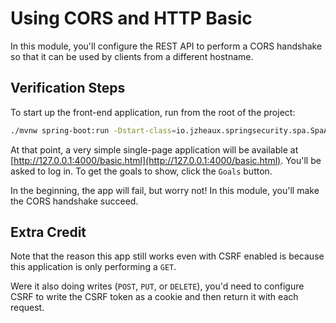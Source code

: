 # Using CORS and HTTP Basic

In this module, you'll configure the REST API to perform a CORS handshake so that it can be used by clients from a different hostname.

## Verification Steps

To start up the front-end application, run from the root of the project:

```bash
./mvnw spring-boot:run -Dstart-class=io.jzheaux.springsecurity.spa.SpaApplication
```

At that point, a very simple single-page application will be available at [http://127.0.0.1:4000/basic.html](http://127.0.0.1:4000/basic.html). 
You'll be asked to log in.
To get the goals to show, click the `Goals` button.

In the beginning, the app will fail, but worry not! In this module, you'll make the CORS handshake succeed.

## Extra Credit

Note that the reason this app still works even with CSRF enabled is because this application is only performing a `GET`.

Were it also doing writes (`POST`, `PUT`, or `DELETE`), you'd need to configure CSRF to write the CSRF token as a cookie and then return it with each request.